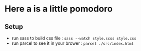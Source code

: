 # Here a is a little pomodoro

## Setup

-   run sass to build css file : `sass --watch style.scss style.css` <br>
-   run parcel to see it in your brower : `parcel ./src/index.html`
